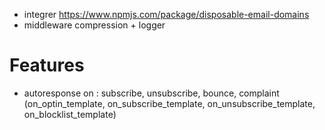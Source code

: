 - integrer https://www.npmjs.com/package/disposable-email-domains
- middleware compression + logger

# Features

- autoresponse on : subscribe, unsubscribe, bounce, complaint (on_optin_template, on_subscribe_template, on_unsubscribe_template, on_blocklist_template)
